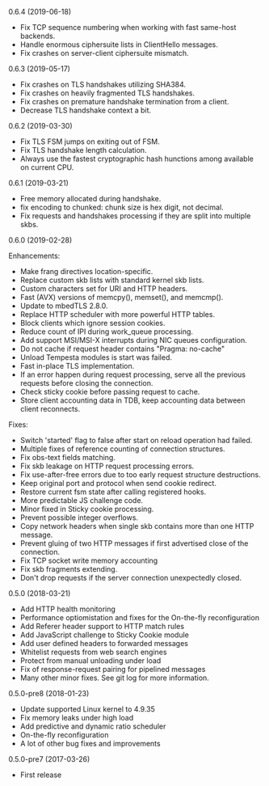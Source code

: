 0.6.4 (2019-06-18)

  * Fix TCP sequence numbering when working with fast same-host backends.
  * Handle enormous ciphersuite lists in ClientHello messages.
  * Fix crashes on server-client ciphersuite mismatch.


0.6.3 (2019-05-17)

  * Fix crashes on TLS handshakes utilizing SHA384.
  * Fix crashes on heavily fragmented TLS handshakes.
  * Fix crashes on premature handshake termination from a client.
  * Decrease TLS handshake context a bit.


0.6.2 (2019-03-30)

  * Fix TLS FSM jumps on exiting out of FSM.
  * Fix TLS handshake length calculation.
  * Always use the fastest cryptographic hash hunctions among available on current CPU.


0.6.1 (2019-03-21)

  * Free memory allocated during handshake.
  * fix encoding to chunked: chunk size is hex digit, not decimal.
  * Fix requests and handshakes processing if they are split into multiple skbs.


0.6.0 (2019-02-28)

Enhancements:

  * Make frang directives location-specific.
  * Replace custom skb lists with standard kernel skb lists.
  * Custom characters set for URI and HTTP headers.
  * Fast (AVX) versions of memcpy(), memset(), and memcmp().
  * Update to mbedTLS 2.8.0.
  * Replace HTTP scheduler with more powerful HTTP tables.
  * Block clients which ignore session cookies.
  * Reduce count of IPI during work_queue processing.
  * Add support MSI/MSI-X interrupts during NIC queues configuration.
  * Do not cache if request header contains "Pragma: no-cache"
  * Unload Tempesta modules is start was failed.
  * Fast in-place TLS implementation.
  * If an error happen during request processing, serve all the previous requests before closing the connection.
  * Check sticky cookie before passing request to cache.
  * Store client accounting data in TDB, keep accounting data between client reconnects.

Fixes:

  * Switch 'started' flag to false after start on reload operation had failed.
  * Multiple fixes of reference counting of connection structures.
  * Fix obs-text fields matching.
  * Fix skb leakage on HTTP request processing errors.
  * Fix use-after-free errors due to too early request structure destructions.
  * Keep original port and protocol when send cookie redirect.
  * Restore current fsm state after calling registered hooks.
  * More predictable JS challenge code.
  * Minor fixed in Sticky cookie processing.
  * Prevent possible integer overflows.
  * Copy network headers when single skb contains more than one HTTP message.
  * Prevent gluing of two HTTP messages if first advertised close of the connection.
  * Fix TCP socket write memory accounting
  * Fix skb fragments extending.
  * Don't drop requests if the server connection unexpectedly closed.


0.5.0 (2018-03-21)

  * Add HTTP health monitoring
  * Performance optiomistation and fixes for the On-the-fly reconfiguration
  * Add Referer header support to HTTP match rules
  * Add JavaScript challenge to Sticky Cookie module
  * Add user defined headers to forwarded messages
  * Whitelist requests from web search engines
  * Protect from manual unloading under load
  * Fix of response-request pairing for pipelined messages
  * Many other minor fixes. See git log for more information.


0.5.0-pre8 (2018-01-23)

  * Update supported Linux kernel to 4.9.35
  * Fix memory leaks under high load
  * Add predictive and dynamic ratio scheduler
  * On-the-fly reconfiguration
  * A lot of other bug fixes and improvements


0.5.0-pre7 (2017-03-26)

  * First release

